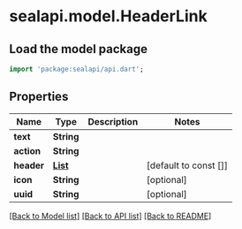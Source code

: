 # sealapi.model.HeaderLink

## Load the model package
```dart
import 'package:sealapi/api.dart';
```

## Properties
Name | Type | Description | Notes
------------ | ------------- | ------------- | -------------
**text** | **String** |  | 
**action** | **String** |  | 
**header** | [**List<Text>**](Text.md) |  | [default to const []]
**icon** | **String** |  | [optional] 
**uuid** | **String** |  | [optional] 

[[Back to Model list]](../README.md#documentation-for-models) [[Back to API list]](../README.md#documentation-for-api-endpoints) [[Back to README]](../README.md)


